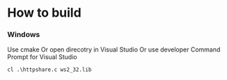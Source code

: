# How to build

### Windows

Use cmake
Or open direcotry in Visual Studio
Or use developer Command Prompt for Visual Studio
```
cl .\httpshare.c ws2_32.lib
```